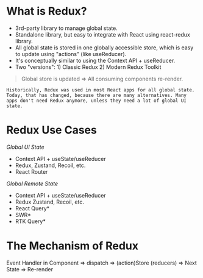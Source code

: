 # What is Redux?

-   3rd-party library to manage global state.
-   Standalone library, but easy to integrate with React using react-redux library.
-   All global state is stored in one globally accessible store, which is easy to update using "actions" (like useReducer).
-   It's conceptually similar to using the Context API + useReducer.
-   Two "versions": 1) Classic Redux 2) Modern Redux Toolkit

> Global store is updated => All consuming components re-render.

    Historically, Redux was used in most React apps for all global state. Today, that has changed, because there are many alternatives. Many apps don't need Redux anymore, unless they need a lot of global UI state.

# Redux Use Cases

_Global UI State_

-   Context API + useState/useReducer
-   Redux, Zustand, Recoil, etc.
-   React Router

_Global Remote State_

-   Context API + useState/useReducer
-   Redux Zustand, Recoil, etc.
-   React Query\*
-   SWR\*
-   RTK Query\*

# The Mechanism of Redux

Event Handler in Component => dispatch => (action)Store (reducers) => Next State => Re-render
